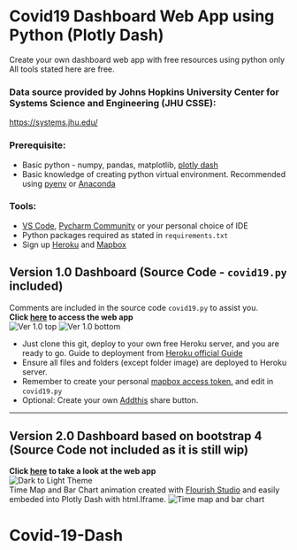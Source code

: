 # Covid19 Dashboard Web App using Python (Plotly Dash)
Create your own dashboard web app with free resources using python only
All tools stated here are free.

### Data source provided by Johns Hopkins University Center for Systems Science and Engineering (JHU CSSE):
https://systems.jhu.edu/

### Prerequisite:
* Basic python - numpy, pandas, matplotlib, [plotly dash](https://dash.plotly.com/)
* Basic knowledge of creating python virtual environment. Recommended using [pyenv](https://github.com/pyenv/pyenv) or [Anaconda](https://docs.conda.io/projects/conda/en/latest/user-guide/tasks/manage-environments.html)

### Tools:
* [VS Code](https://code.visualstudio.com/download), [Pycharm Community](https://www.jetbrains.com/pycharm/download) or your personal choice of IDE
* Python packages required as stated in `requirements.txt`
* Sign up [Heroku](https://www.heroku.com/) and [Mapbox](https://www.mapbox.com/)

## Version 1.0 Dashboard (Source Code - `covid19.py` included)
Comments are included in the source code `covid19.py` to assist you.  
**Click [here](https://covid19-dashboard-online.herokuapp.com/) to access the web app**  
![Ver 1.0 top](https://github.com/Unicorndy/covid19_dashboard/blob/master/image/1_git.png)
![Ver 1.0 bottom](https://github.com/Unicorndy/covid19_dashboard/blob/master/image/2_git.png)


* Just clone this git, deploy to your own free Heroku server, and you are ready to go. Guide to deployment from [Heroku official Guide](https://dash.plotly.com/deployment)
* Ensure all files and folders (except folder image) are deployed to Heroku server.
* Remember to create your personal [mapbox access token.](https://www.mapbox.com/) and edit in `covid19.py`
* Optional: Create your own [Addthis](https://www.addthis.com/) share button.
---
## Version 2.0 Dashboard based on bootstrap 4 (Source Code not included as it is still wip)
**Click [here](https://covid19dashboardsg.herokuapp.com//) to take a look at the web app**  
![Dark to Light Theme](https://github.com/Unicorndy/covid19_dashboard/blob/master/image/DarktoLightV2.gif)  
Time Map and Bar Chart animation created with [Flourish Studio](https://flourish.studio/) and easily embeded into Plotly Dash with html.Iframe.
![Time map and bar chart](https://github.com/Unicorndy/covid19_dashboard/blob/master/image/Mapandbarchartanimation.gif)
# Covid-19-Dash
